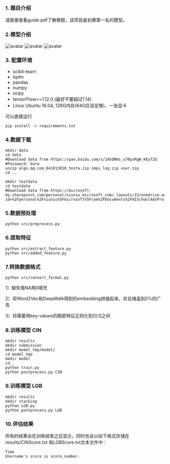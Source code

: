 ### 1. 题目介绍

请直接查看guide.pdf了解赛题，该项目是初赛第一名的模型。

### 2.模型介绍

![avatar](picture/framework.png)
![avatar](picture/CIN.png)
![avatar](picture/key-value.png)

### 3. 配置环境

- scikit-learn
- tqdm
- pandas
- numpy
- scipy
- tensorFlow>=1.12.0 (最好不要超过1.14)
- Linux Ubuntu 16.04, 128G内存(64G应该足够)，一张显卡 

可以直接运行
```shell
pip install -r requirements.txt
```

### 4.数据下载
```shell
mkdir data 
cd data
#Download data from https://pan.baidu.com/s/1ASQMms_u70psRgW_KEyT2Q 
#Password: burw
unzip algo.qq.com_641013010_testa.zip imps_log.zip user.zip
cd ..

mkdir testdata 
cd testdata
#Download data from https://microsoft-my.sharepoint.com/personal/xiuniu_microsoft_com/_layouts/15/onedrive.aspx?id=%2Fpersonal%2Fxiuniu%5Fmicrosoft%5Fcom%2FDocuments%2FAISchoolAdsProject%2FTestDataV2&originalPath=aHR0cHM6Ly9taWNyb3NvZnQtbXkuc2hhcmVwb2ludC5jb20vOmY6L3AveGl1bml1L0VpQ0U2cElFNXVoR28zY2h3cm5xMF9NQk5FakViRHVsaXBDWDJ0eGJFanMxZ3c%5FcnRpbWU9RFNKNVFxVDYyRWc 
```

### 5.数据预处理

```shell
python src/preprocess.py
```

### 6.提取特征

```shell
python src/extract_feature.py
python src/added_feature.py
```

### 7.转换数据格式

```shell
python src/convert_format.py
```

1）缺失值NA用0填充

2）将Word2Vec和DeepWalk得到的embedding拼接起来，并且掩盖到5%的广告

3）将需要用key-values的稠密特征正则化到[0,1]之间

### 8.训练模型 CIN

```shell
mkdir results
mkdir submission
mkdir model_tmp/model/
cd model_tmp
mkdir model
cd..
python train.py
python postprocess.py CIN
```

### 9.训练模型 LGB

```shell
mkdir results
mkdir stacking
python LGB.py
python postprocess.py LGB
```

### 10.评估结果
所有的结果会在训练结束之后显示，同时也会以如下格式存储在results/CINScore.txt 和LGBScore.txt文本文件中：
```shell
Time
Username's score is score_number.
```
